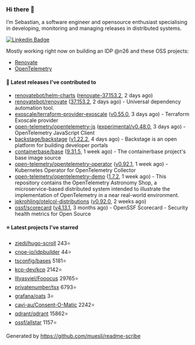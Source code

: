 ### Hi there 👋

I’m Sebastian, a software engineer and opensource enthusiast specialising in developing, monitoring and managing releases in distributed systems.    

[![Linkedin Badge](https://img.shields.io/badge/-LinkedIn-blue?style=flat&logo=Linkedin&logoColor=white&link=https://www.linkedin.com/in/sebastian-poxhofer/)](https://www.linkedin.com/in/sebastian-poxhofer/)

Mostly working right now on building an IDP @n26 and these OSS projects:
- [Renovate](https://github.com/renovatebot/renovate)
- [OpenTelemetry](https://github.com/open-telemetry)



#### 🚀 Latest releases I've contributed to

- [renovatebot/helm-charts](https://github.com/renovatebot/helm-charts) ([renovate-37.153.2](https://github.com/renovatebot/helm-charts/releases/tag/renovate-37.153.2), 2 days ago)
- [renovatebot/renovate](https://github.com/renovatebot/renovate) ([37.153.2](https://github.com/renovatebot/renovate/releases/tag/37.153.2), 2 days ago) - Universal dependency automation tool.
- [exoscale/terraform-provider-exoscale](https://github.com/exoscale/terraform-provider-exoscale) ([v0.55.0](https://github.com/exoscale/terraform-provider-exoscale/releases/tag/v0.55.0), 3 days ago) - Terraform Exoscale provider
- [open-telemetry/opentelemetry-js](https://github.com/open-telemetry/opentelemetry-js) ([experimental/v0.48.0](https://github.com/open-telemetry/opentelemetry-js/releases/tag/experimental/v0.48.0), 3 days ago) - OpenTelemetry JavaScript Client
- [backstage/backstage](https://github.com/backstage/backstage) ([v1.22.2](https://github.com/backstage/backstage/releases/tag/v1.22.2), 4 days ago) - Backstage is an open platform for building developer portals
- [containerbase/base](https://github.com/containerbase/base) ([9.31.5](https://github.com/containerbase/base/releases/tag/9.31.5), 1 week ago) - The containerbase project&#39;s base image source
- [open-telemetry/opentelemetry-operator](https://github.com/open-telemetry/opentelemetry-operator) ([v0.92.1](https://github.com/open-telemetry/opentelemetry-operator/releases/tag/v0.92.1), 1 week ago) - Kubernetes Operator for OpenTelemetry Collector
- [open-telemetry/opentelemetry-demo](https://github.com/open-telemetry/opentelemetry-demo) ([1.7.2](https://github.com/open-telemetry/opentelemetry-demo/releases/tag/1.7.2), 1 week ago) - This repository contains the OpenTelemetry Astronomy Shop, a microservice-based distributed system intended to illustrate the implementation of OpenTelemetry in a near real-world environment.
- [jpkrohling/otelcol-distributions](https://github.com/jpkrohling/otelcol-distributions) ([v0.92.0](https://github.com/jpkrohling/otelcol-distributions/releases/tag/v0.92.0), 2 weeks ago)
- [ossf/scorecard](https://github.com/ossf/scorecard) ([v4.13.1](https://github.com/ossf/scorecard/releases/tag/v4.13.1), 3 months ago) - OpenSSF Scorecard - Security health metrics for Open Source

#### ⭐ Latest projects I've starred

- [zjedi/hugo-scroll](https://github.com/zjedi/hugo-scroll) 243⭐
- [cnoe-io/idpbuilder](https://github.com/cnoe-io/idpbuilder) 44⭐
- [tsconfig/bases](https://github.com/tsconfig/bases) 5181⭐
- [kcp-dev/kcp](https://github.com/kcp-dev/kcp) 2142⭐
- [lllyasviel/Fooocus](https://github.com/lllyasviel/Fooocus) 29765⭐
- [privatenumber/tsx](https://github.com/privatenumber/tsx) 6793⭐
- [grafana/oats](https://github.com/grafana/oats) 3⭐
- [cavi-au/Consent-O-Matic](https://github.com/cavi-au/Consent-O-Matic) 2242⭐
- [qdrant/qdrant](https://github.com/qdrant/qdrant) 15862⭐
- [ossf/allstar](https://github.com/ossf/allstar) 1157⭐



Generated by https://github.com/muesli/readme-scribe
